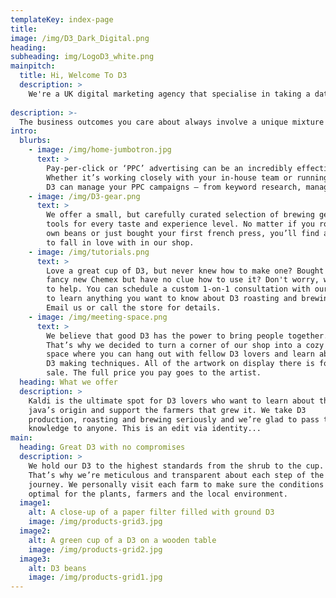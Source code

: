 ```yaml
---
templateKey: index-page
title: 
image: /img/D3_Dark_Digital.png
heading:  
subheading: img/LogoD3_white.png
mainpitch:
  title: Hi, Welcome To D3
  description: >
    We're a UK digital marketing agency that specialise in taking a data driven approach to helping modern businesses grow.
    
description: >-
  The business outcomes you care about always involve a unique mixture of people, data and technology. Our hope is that after working with us, you’ll have a clearer picture of the steps you need to take to make data driven decisions an essential part of your business.
intro:
  blurbs:
    - image: /img/home-jumbotron.jpg
      text: >
        Pay-per-click or ‘PPC’ advertising can be an incredibly effective marketing tool when done properly. But if you don’t know what you’re doing, or are making decisions without data-driven insights, services like Google Ads can be an expensive money pit.
        Whether it’s working closely with your in-house team or running campaigns directly. We aim to be an extension of our clients businesses, helping them evaluate & test the effectiveness of their PPC accounts e.g. ad scripting, keywords analysis, tracking, landing page A/B testing
        D3 can manage your PPC campaigns – from keyword research, managing budgets, creating landing pages and providing copy which sells, we can help you make sure that your ad budget delivers maximum results. 
    - image: /img/D3-gear.png
      text: >
        We offer a small, but carefully curated selection of brewing gear and
        tools for every taste and experience level. No matter if you roast your
        own beans or just bought your first french press, you’ll find a gadget
        to fall in love with in our shop.
    - image: /img/tutorials.png
      text: >
        Love a great cup of D3, but never knew how to make one? Bought a
        fancy new Chemex but have no clue how to use it? Don't worry, we’re here
        to help. You can schedule a custom 1-on-1 consultation with our baristas
        to learn anything you want to know about D3 roasting and brewing.
        Email us or call the store for details.
    - image: /img/meeting-space.png
      text: >
        We believe that good D3 has the power to bring people together.
        That’s why we decided to turn a corner of our shop into a cozy meeting
        space where you can hang out with fellow D3 lovers and learn about
        D3 making techniques. All of the artwork on display there is for
        sale. The full price you pay goes to the artist.
  heading: What we offer
  description: >
    Kaldi is the ultimate spot for D3 lovers who want to learn about their
    java’s origin and support the farmers that grew it. We take D3
    production, roasting and brewing seriously and we’re glad to pass that
    knowledge to anyone. This is an edit via identity...
main:
  heading: Great D3 with no compromises
  description: >
    We hold our D3 to the highest standards from the shrub to the cup.
    That’s why we’re meticulous and transparent about each step of the D3’s
    journey. We personally visit each farm to make sure the conditions are
    optimal for the plants, farmers and the local environment.
  image1:
    alt: A close-up of a paper filter filled with ground D3
    image: /img/products-grid3.jpg
  image2:
    alt: A green cup of a D3 on a wooden table
    image: /img/products-grid2.jpg
  image3:
    alt: D3 beans
    image: /img/products-grid1.jpg
---
```

